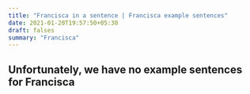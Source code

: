 ```yaml
---
title: "Francisca in a sentence | Francisca example sentences"
date: 2021-01-20T19:57:50+05:30
draft: falses
summary: "Francisca"
---
```

## Unfortunately, we have no example sentences for Francisca                 
